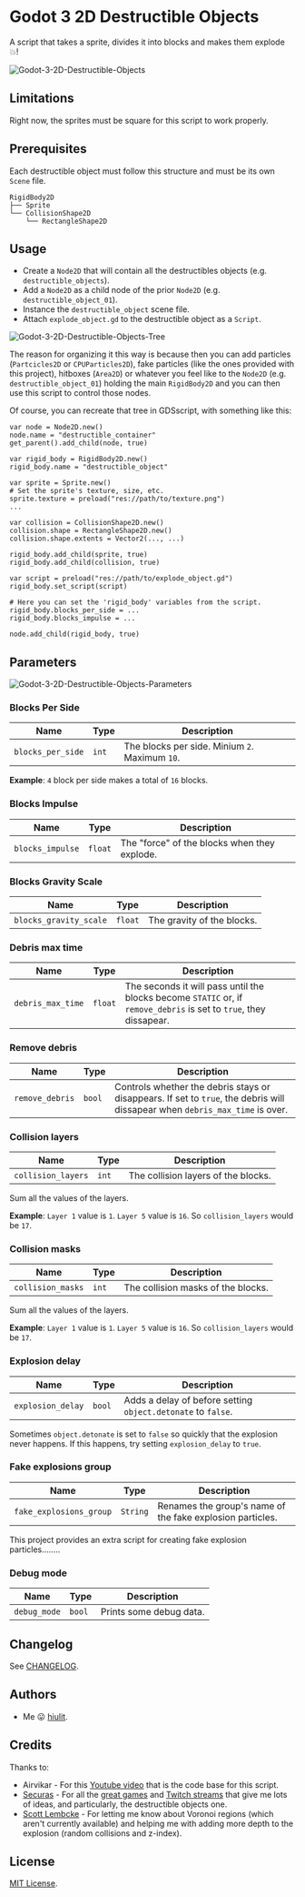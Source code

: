 # Godot 3 2D Destructible Objects

A script that takes a sprite, divides it into blocks and makes them explode 💥!

![Godot-3-2D-Destructible-Objects](examples/Godot-3-2D-Destructible-Objects.gif)

## Limitations

Right now, the sprites must be square for this script to work properly.

## Prerequisites

Each destructible object must follow this structure and must be its own `Scene` file.

```
RigidBody2D
├── Sprite
└── CollisionShape2D
    └── RectangleShape2D
```

## Usage

* Create a `Node2D` that will contain all the destructibles objects (e.g. `destructible_objects`).
* Add a `Node2D` as a child node of the prior `Node2D` (e.g. `destructible_object_01`).
* Instance the `destructible_object` scene file.
* Attach `explode_object.gd` to the destructible object as a `Script`.

![Godot-3-2D-Destructible-Objects-Tree](examples/tree.png)

The reason for organizing it this way is because then you can add particles (`Partcicles2D` or `CPUParticles2D`), fake particles (like the ones provided with this project), hitboxes (`Area2D`) or whatever you feel like to the `Node2D` (e.g. `destructible_object_01`) holding the main `RigidBody2D` and you can then use this script to control those nodes.

Of course, you can recreate that tree in GDSscript, with something like this:

```
var node = Node2D.new()
node.name = "destructible_container"
get_parent().add_child(node, true)

var rigid_body = RigidBody2D.new()
rigid_body.name = "destructible_object"

var sprite = Sprite.new()
# Set the sprite's texture, size, etc.
sprite.texture = preload("res://path/to/texture.png")
...

var collision = CollisionShape2D.new()
collision.shape = RectangleShape2D.new()
collision.shape.extents = Vector2(..., ...)

rigid_body.add_child(sprite, true)
rigid_body.add_child(collision, true)

var script = preload("res://path/to/explode_object.gd")
rigid_body.set_script(script)

# Here you can set the 'rigid_body' variables from the script.
rigid_body.blocks_per_side = ...
rigid_body.blocks_impulse = ...

node.add_child(rigid_body, true)
```

## Parameters

![Godot-3-2D-Destructible-Objects-Parameters](examples/parameters.png)

### Blocks Per Side

| Name | Type | Description |
| --- | --- | --- |
| `blocks_per_side` | `int` | The blocks per side. Minium `2`. Maximum `10`. |

 **Example**: `4` block per side makes a total of `16` blocks.

### Blocks Impulse

| Name | Type | Description |
| --- | --- | --- |
| `blocks_impulse` | `float` | The "force" of the blocks when they explode. |

### Blocks Gravity Scale

| Name | Type | Description |
| --- | --- | --- |
| `blocks_gravity_scale` | `float` | The gravity of the blocks. |

### Debris max time

| Name | Type | Description |
| --- | --- | --- |
| `debris_max_time` | `float` | The seconds it will pass until the blocks become `STATIC` or, if `remove_debris` is set to `true`, they dissapear. |

### Remove debris

| Name | Type | Description |
| --- | --- | --- |
| `remove_debris` | `bool` | Controls whether the debris stays or disappears. If set to `true`, the debris will dissapear when `debris_max_time` is over. |

### Collision layers

| Name | Type | Description |
| --- | --- | --- |
| `collision_layers` | `int` | The collision layers of the blocks. |

Sum all the values of the layers.

**Example**: `Layer 1` value is `1`. `Layer 5` value is `16`. So `collision_layers` would be `17`.

### Collision masks

| Name | Type | Description |
| --- | --- | --- |
| `collision_masks` | `int` |  The collision masks of the blocks. |

Sum all the values of the layers.

**Example**: `Layer 1` value is `1`. `Layer 5` value is `16`. So `collision_layers` would be `17`.

### Explosion delay

| Name | Type | Description |
| --- | --- | --- |
| `explosion_delay` | `bool` |  Adds a delay of before setting `object.detonate` to `false`. |

Sometimes `object.detonate` is set to `false` so quickly that the explosion never happens. If this happens, try setting `explosion_delay` to `true`.

### Fake explosions group

| Name | Type | Description |
| --- | --- | --- |
| `fake_explosions_group` | `String` |  Renames the group's name of the fake explosion particles. |

This project provides an extra script for creating fake explosion particles........

### Debug mode

| Name | Type | Description |
| --- | --- | --- |
| `debug_mode` | `bool` |  Prints some debug data. |

## Changelog

See [CHANGELOG](CHANGELOG.md).

## Authors

* Me 😛 [hiulit](https://github.com/hiulit).

## Credits

Thanks to:

* Airvikar - For this [Youtube video](https://www.youtube.com/watch?v=ExX7Qyldtfg) that is the code base for this script.
* [Securas](https://twitter.com/Securas2010) - For all the [great games](https://securas.itch.io/) and [Twitch streams](https://www.twitch.tv/sec_ras/videos?filter=all&sort=time) that give me lots of ideas, and particularly, the destructible objects one.
* [Scott Lembcke](https://twitter.com/slembcke) - For letting me know about Voronoi regions (which aren't currently available) and helping me with adding more depth to the explosion (random collisions and z-index).


## License

[MIT License](LICENSE).
